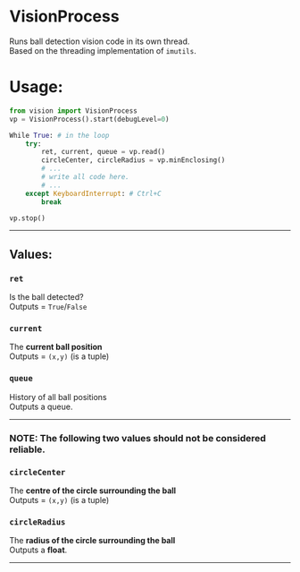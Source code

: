 # VisionProcess
Runs ball detection vision code in its own thread.  
Based on the threading implementation of `imutils`.


# Usage:
```python
from vision import VisionProcess
vp = VisionProcess().start(debugLevel=0)

While True: # in the loop
	try: 
		ret, current, queue = vp.read()
		circleCenter, circleRadius = vp.minEnclosing()
		# ...
		# write all code here.
		# ...
	except KeyboardInterrupt: # Ctrl+C
		break

vp.stop()

```
---


## Values:

### `ret`
Is the ball detected?  
Outputs = `True`/`False`  

### `current`
The **current ball position**   
Outputs = `(x,y)` (is a tuple)  

### `queue`
History of all ball positions  
Outputs a queue.

---

### **NOTE:** The following two values should not be considered reliable.

### `circleCenter`
The **centre of the circle surrounding the ball**   
Outputs = `(x,y)` (is a tuple) 

### `circleRadius`
The **radius of the circle surrounding the ball**  
Outputs a **float**.

---
